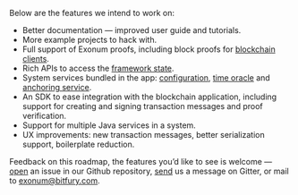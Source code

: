 Below are the features we intend to work on:

* Better documentation — improved user guide and tutorials.
* More example projects to hack with.
* Full support of Exonum proofs, including block proofs 
  for [blockchain clients](https://exonum.com/doc/architecture/clients/).
* Rich APIs to access the [framework state](https://exonum.com/doc/architecture/storage/#system-tables).
* System services bundled in the app: 
  [configuration](https://exonum.com/doc/advanced/configuration-updater/),
  [time oracle](https://exonum.com/doc/advanced/time/)
  and [anchoring service](https://exonum.com/doc/get-started/design-overview/#anchoring-service).
* An SDK to ease integration with the blockchain application, including 
  support for creating and signing transaction messages and proof verification.
* Support for multiple Java services in a system.
* UX improvements: new transaction messages, better serialization support, boilerplate reduction.

Feedback on this roadmap, the features you’d like to see is welcome&nbsp;—
[open](https://github.com/exonum/exonum-java-binding/issues/new)
an issue in our Github repository, [send](https://gitter.im/exonum/exonum-java-binding) us
a message on Gitter, or mail to [exonum@bitfury.com](mailto:exonum@bitfury.com).